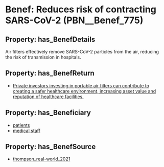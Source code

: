 # Benef: __Reduces risk of contracting SARS-CoV-2__ (PBN__Benef_775)

## Property: has_BenefDetails

Air filters effectively remove SARS-CoV-2 particles from the air, reducing the risk of transmission in hospitals.

## Property: has_BenefReturn

* [Private investors investing in portable air filters can contribute to creating a safer healthcare environment, increasing asset value and reputation of healthcare facilities.](../BenefReturn/PBN__BenefReturn_845)

## Property: has_Beneficiary

* [patients](../Stakeholder/PBN__Stakeholder_31)
* [medical staff](../Stakeholder/PBN__Stakeholder_93)

## Property: has_BenefSource

* [thompson_real-world_2021](../Article/PBN__Article_155)

